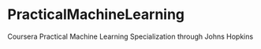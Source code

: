 # PracticalMachineLearning
Coursera Practical Machine Learning Specialization through Johns Hopkins
